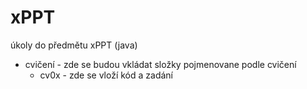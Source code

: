 # xPPT
úkoly do předmětu xPPT (java)

- cvičení - zde se budou vkládat složky pojmenovane podle cvičení
  - cv0x - zde se vloží kód a zadání
